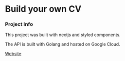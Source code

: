 # Build your own CV

### Project Info

This project was built with nextjs and styled components.

The API is built with Golang and hosted on Google Cloud.

<a href="https://www.dincv.net">Website </a>
